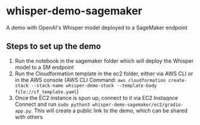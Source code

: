 # whisper-demo-sagemaker
A demo with OpenAI's Whisper model deployed to a SageMaker endpoint

## Steps to set up the demo
1. Run the notebook in the sagemaker folder which will deploy the Whisper model to a SM endpoint
2. Run the Cloudformation template in the ec2 folder, either via AWS CLI or in the AWS console (AWS CLI Command: `aws cloudformation create-stack --stack-name whisper-demo-stack --template-body file://cf_template.yaml`)
3. Once the EC2 instance is spun up, connect to it via EC2 Instaqnce Connect and run `sudo python3 whisper-demo-sagemaker/ec2/gradio-app.py`. This will create a public link to the demo, which can be shared with others 
